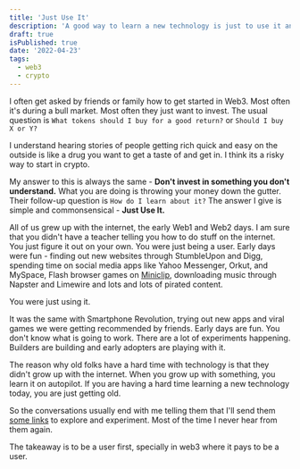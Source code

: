 ```yaml
---
title: 'Just Use It'
description: 'A good way to learn a new technology is just to use it and same goes for web3 / crypto'
draft: true
isPublished: true
date: '2022-04-23'
tags:
  - web3
  - crypto
---
```


I often get asked by friends or family how to get started in Web3. Most often it's during a bull market. Most often they just want to invest. The usual question is `What tokens should I buy for a good return?` or `Should I buy X or Y?`

I understand hearing stories of people getting rich quick and easy on the outside is like a drug you want to get a taste of and get in. I think its a risky way to start in crypto.

My answer to this is always the same - **Don't invest in something you don't understand.** What you are doing is throwing your money down the gutter. Their follow-up question is `How do I learn about it?` The answer I give is simple and commonsensical - **Just Use It.**

All of us grew up with the internet, the early Web1 and Web2 days. I am sure that you didn't have a teacher telling you how to do stuff on the internet. You just figure it out on your own. You were just being a user. Early days were fun - finding out new websites through StumbleUpon and Digg, spending time on social media apps like Yahoo Messenger, Orkut, and MySpace, Flash browser games on [Miniclip](https://en.wikipedia.org/wiki/Miniclip), downloading music through Napster and Limewire and lots and lots of pirated content.

You were just using it.

It was the same with Smartphone Revolution, trying out new apps and viral games we were getting recommended by friends. Early days are fun. You don't know what is going to work. There are a lot of experiments happening. Builders are building and early adopters are playing with it.

The reason why old folks have a hard time with technology is that they didn't grow up with the internet. When you grow up with something, you learn it on autopilot. If you are having a hard time learning a new technology today, you are just getting old.

So the conversations usually end with me telling them that I'll send them [some links](web3-list-of-lists) to explore and experiment. Most of the time I never hear from them again.

The takeaway is to be a user first, specially in web3 where it pays to be a user.
